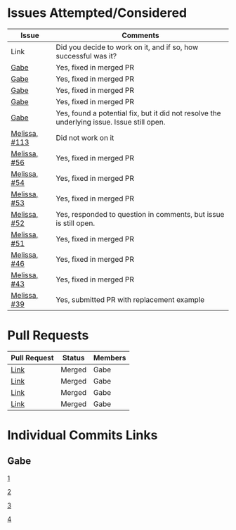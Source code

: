 # Issues Attempted/Considered

| Issue   | Comments |
|---------| ---------|
| Link 	  | Did you decide to work on it, and if so, how successful was it? |
| [Gabe](https://github.com/photonstorm/phaser3-examples/issues/124) | Yes, fixed in merged PR |
| [Gabe](https://github.com/photonstorm/phaser3-examples/issues/49) | Yes, fixed in merged PR |
| [Gabe](https://github.com/photonstorm/phaser3-examples/issues/81) | Yes, fixed in merged PR |
| [Gabe](https://github.com/photonstorm/phaser3-examples/issues/83) | Yes, fixed in merged PR |
| [Gabe](https://github.com/photonstorm/phaser3-examples/issues/22) | Yes, found a potential fix, but it did not resolve the underlying issue. Issue still open. |
| [Melissa, #113](https://github.com/photonstorm/phaser3-examples/issues/113) | Did not work on it |
| [Melissa, #56](https://github.com/photonstorm/phaser3-examples/issues/56) | Yes, fixed in merged PR |
| [Melissa, #54](https://github.com/photonstorm/phaser3-examples/issues/54)| Yes, fixed in merged PR |
| [Melissa, #53](https://github.com/photonstorm/phaser3-examples/issues/53) | Yes, fixed in merged PR |
| [Melissa, #52](https://github.com/photonstorm/phaser3-examples/issues/52) | Yes, responded to question in comments, but issue is still open. |
| [Melissa, #51](https://github.com/photonstorm/phaser3-examples/issues/51) | Yes, fixed in merged PR |
| [Melissa, #46](https://github.com/photonstorm/phaser3-examples/issues/46) | Yes, fixed in merged PR |
| [Melissa, #43](https://github.com/photonstorm/phaser3-examples/issues/43) | Yes, fixed in merged PR |
| [Melissa, #39](https://github.com/photonstorm/phaser3-examples/issues/39) | Yes, submitted PR with replacement example |
 
# Pull Requests

| Pull Request   | Status | Members |
| ---------------| -------| --------|
| [Link](https://github.com/photonstorm/phaser3-examples/pull/128) | Merged | Gabe |
| [Link](https://github.com/photonstorm/phaser3-examples/pull/106) | Merged | Gabe |
| [Link](https://github.com/photonstorm/phaser3-examples/pull/99) | Merged | Gabe |
| [Link](https://github.com/photonstorm/phaser3-examples/pull/98) | Merged | Gabe |


# Individual Commits Links

## Gabe
[1](https://github.com/nyu-ossd-s18/phaser3-examples/commit/b784b674e4d1d962e614ec7a68aa44723e86882d)

[2](https://github.com/nyu-ossd-s18/phaser3-examples/commit/926d2eae79bcced1f90bcd206ecbe07566f84e51)

[3](https://github.com/nyu-ossd-s18/phaser3-examples/commit/26dcd0bacd938949f08aea81f033dd57cc53a4bb)

[4](https://github.com/nyu-ossd-s18/phaser3-examples/commit/1237e2d3002c8c94b03731e9f746a5f4e6ea53f0)

